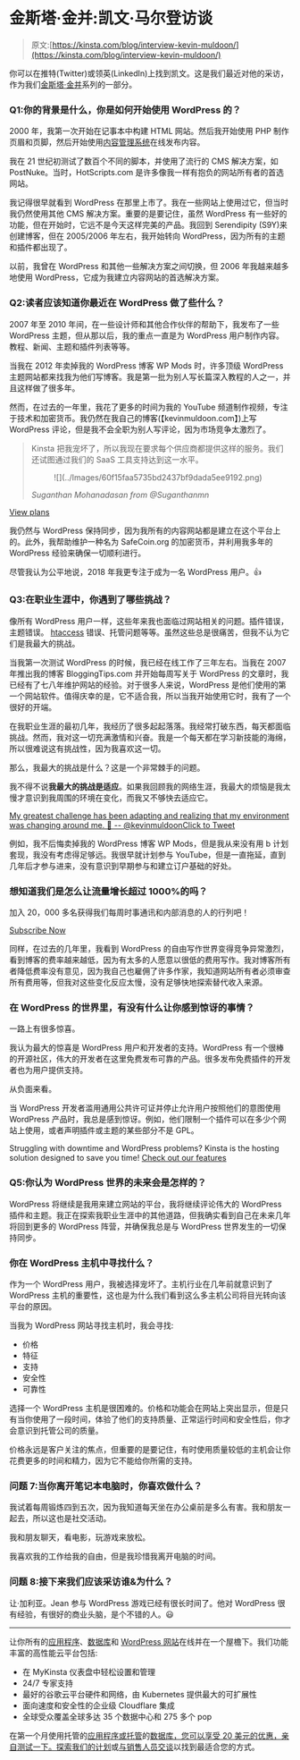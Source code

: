 # 金斯塔·金并:凯文·马尔登访谈

> 原文:[https://kinsta.com/blog/interview-kevin-muldoon/](https://kinsta.com/blog/interview-kevin-muldoon/)

你可以在推特(Twitter)或领英(LinkedIn)上找到凯文。这是我们最近对他的采访，作为我们[金斯塔·金并](https://kinsta.com/?post_type=post&s=kingpin)系列的一部分。

### Q1:你的背景是什么，你是如何开始使用 WordPress 的？

2000 年，我第一次开始在记事本中构建 HTML 网站。然后我开始使用 PHP 制作页眉和页脚，然后开始使用[内容管理系统](https://kinsta.com/knowledgebase/content-management-system/)在线发布内容。

我在 21 世纪初测试了数百个不同的脚本，并使用了流行的 CMS 解决方案，如 PostNuke。当时，HotScripts.com 是许多像我一样有抱负的网站所有者的首选网站。

我记得很早就看到 WordPress 在那里上市了。我在一些网站上使用过它，但当时我仍然使用其他 CMS 解决方案。重要的是要记住，虽然 WordPress 有一些好的功能，但在开始时，它远不是今天这样完美的产品。我回到 Serendipity (S9Y)来创建博客，但在 2005/2006 年左右，我开始转向 WordPress，因为所有的主题和插件都出现了。

以前，我曾在 WordPress 和其他一些解决方案之间切换，但 2006 年我越来越多地使用 WordPress，它成为我建立内容网站的首选解决方案。

### Q2:读者应该知道你最近在 WordPress 做了些什么？

2007 年至 2010 年间，在一些设计师和其他合作伙伴的帮助下，我发布了一些 WordPress 主题，但从那以后，我的重点一直是为 WordPress 用户制作内容。教程、新闻、主题和插件列表等等。

当我在 2012 年卖掉我的 WordPress 博客 WP Mods 时，许多顶级 WordPress 主题网站都来找我为他们写博客。我是第一批为别人写长篇深入教程的人之一，并且这样做了很多年。

然而，在过去的一年里，我花了更多的时间为我的 YouTube 频道制作视频，专注于技术和加密货币。我仍然在我自己的博客(【kevinmuldoon.com】)上写 WordPress 评论，但是我不会全职为别人写评论，因为市场竞争太激烈了。

<link rel="stylesheet" href="https://kinsta.com/wp-content/themes/kinsta/dist/components/ctas/cta-mini.css?ver=2e932b8aba3918bfb818">

<aside class="sidebar-cta">

> Kinsta 把我宠坏了，所以我现在要求每个供应商都提供这样的服务。我们还试图通过我们的 SaaS 工具支持达到这一水平。
> 
> <footer class="wp-block-kinsta-client-quote__footer">
> 
> <figure class="wp-block-kinsta-client-quote__avatar">![](../Images/60f15faa5735bd2437bf9dada5ee9192.png)</figure>
> 
> <cite class="wp-block-kinsta-client-quote__cite">Suganthan Mohanadasan from @Suganthanmn</cite></footer>

[View plans](https://kinsta.com/plans/)</aside>

我仍然与 WordPress 保持同步，因为我所有的内容网站都是建立在这个平台上的。此外，我帮助维护一种名为 SafeCoin.org 的加密货币，并利用我多年的 WordPress 经验来确保一切顺利进行。

尽管我认为公平地说，2018 年我更专注于成为一名 WordPress 用户。👍

### Q3:在职业生涯中，你遇到了哪些挑战？

像所有 WordPress 用户一样，这些年来我也面临过网站相关的问题。插件错误，主题错误。 [htaccess](https://kinsta.com/knowledgebase/wordpress-htaccess-file/) 错误、托管问题等等。虽然这些总是很痛苦，但我不认为它们是我最大的挑战。

当我第一次测试 WordPress 的时候，我已经在线工作了三年左右。当我在 2007 年推出我的博客 BloggingTips.com 并开始每周写关于 WordPress 的文章时，我已经有了七八年维护网站的经验。对于很多人来说，WordPress 是他们使用的第一个网站软件。值得庆幸的是，它不适合我，所以当我开始使用它时，我有了一个很好的开端。

在我职业生涯的最初几年，我经历了很多起起落落。我经常打破东西，每天都面临挑战。然而，我对这一切充满激情和兴奋。我是一个每天都在学习新技能的海绵，所以很难说这有挑战性，因为我喜欢这一切。

那么，我最大的挑战是什么？这是一个非常棘手的问题。

我不得不说**我最大的挑战是适应**。如果我回顾我的网络生涯，我最大的烦恼是我太慢才意识到我周围的环境在变化，而我又不够快去适应它。

[My greatest challenge has been adapting and realizing that my environment was changing around me. 👏 -- @kevinmuldoonClick to Tweet](https://twitter.com/intent/tweet?url=https%3A%2F%2Fbit.ly%2F3ipmfNf&via=kinsta&text=My+greatest+challenge+has+been+adapting+and+realizing+that+my+environment+was+changing+around+me.+%F0%9F%91%8F+--+%40kevinmuldoon&hashtags=freelancing%2Cblogging)

例如，我不后悔卖掉我的 WordPress 博客 WP Mods，但是我从来没有用 b 计划套现，我没有考虑得足够远。我很早就计划参与 YouTube，但是一直拖延，直到几年后才参与进来，没有意识到早期参与和建立订户基础的好处。

 <dialog id="newsletter" class="dialog dialog has-dark-blue-background-color email-modal" aria-hidden="true">## 注册订阅时事通讯

<kinsta-form show-name="false" show-phone="false" show-website="false" show-company="false" show-disk-space="false" show-monthly-visits="false" show-number-of-websites="false" show-message="false" submit-button-text="Sign Up Now" submit-button-text-sending="Signing Up..." success-title="Thanks for subscribing!" success-message="Keep an eye out for our next newsletter." terms-template="newsletter" hubspot-source="subscribe_to_newsletter" submit-button-text-loading="Signing Up"></kinsta-form></dialog>

### 想知道我们是怎么让流量增长超过 1000%的吗？

加入 20，000 多名获得我们每周时事通讯和内部消息的人的行列吧！

[Subscribe Now](#newsletter)

同样，在过去的几年里，我看到 WordPress 的自由写作世界变得竞争异常激烈，看到博客的费率越来越低，因为有太多的人愿意以很低的费用写作。我对博客所有者降低费率没有意见，因为我自己也雇佣了许多作家，我知道网站所有者必须审查所有费用等，但我对这些变化反应太慢，没有足够快地探索替代收入来源。

### 在 WordPress 的世界里，有没有什么让你感到惊讶的事情？

一路上有很多惊喜。

我认为最大的惊喜是 WordPress 用户和开发者的支持。WordPress 有一个很棒的开源社区，伟大的开发者在这里免费发布可靠的产品。很多发布免费插件的开发者也为用户提供支持。

从负面来看。

当 WordPress 开发者滥用通用公共许可证并停止允许用户按照他们的意图使用 WordPress 产品时，我总是感到惊讶。例如，他们限制一个插件可以在多少个网站上使用，或者声明插件或主题的某些部分不是 GPL。

Struggling with downtime and WordPress problems? Kinsta is the hosting solution designed to save you time! [Check out our features](https://kinsta.com/features/)

### Q5:你认为 WordPress 世界的未来会是怎样的？

WordPress 将继续是我用来建立网站的平台，我将继续评论伟大的 WordPress 插件和主题。我正在探索我职业生涯中的其他道路，但我确实看到自己在未来几年将回到更多的 WordPress 阵营，并确保我总是与 WordPress 世界发生的一切保持同步。

### 你在 WordPress 主机中寻找什么？

作为一个 WordPress 用户，我被选择宠坏了。主机行业在几年前就意识到了 WordPress 主机的重要性，这也是为什么我们看到这么多主机公司将目光转向该平台的原因。

当我为 WordPress 网站寻找主机时，我会寻找:

*   价格
*   特征
*   支持
*   安全性
*   可靠性

选择一个 WordPress 主机是很困难的。价格和功能会在网站上突出显示，但是只有当你使用了一段时间，体验了他们的支持质量、正常运行时间和安全性后，你才会意识到托管公司的质量。

价格永远是客户关注的焦点，但重要的是要记住，有时使用质量较低的主机会让你花费更多的时间和精力，因为它不能给你所需的支持。

### 问题 7:当你离开笔记本电脑时，你喜欢做什么？

我试着每周锻炼四到五次，因为我知道每天坐在办公桌前是多么有害。我和朋友一起去，所以这也是社交活动。

我和朋友聊天，看电影，玩游戏来放松。

我喜欢我的工作给我的自由，但是我珍惜我离开电脑的时间。

### 问题 8:接下来我们应该采访谁&为什么？

让·加利亚。Jean 参与 WordPress 游戏已经有很长时间了。他对 WordPress 很有经验，有很好的商业头脑，是个不错的人。😃

* * *

让你所有的[应用程序](https://kinsta.com/application-hosting/)、[数据库](https://kinsta.com/database-hosting/)和 [WordPress 网站](https://kinsta.com/wordpress-hosting/)在线并在一个屋檐下。我们功能丰富的高性能云平台包括:

*   在 MyKinsta 仪表盘中轻松设置和管理
*   24/7 专家支持
*   最好的谷歌云平台硬件和网络，由 Kubernetes 提供最大的可扩展性
*   面向速度和安全性的企业级 Cloudflare 集成
*   全球受众覆盖全球多达 35 个数据中心和 275 多个 pop

在第一个月使用托管的[应用程序或托管](https://kinsta.com/application-hosting/)的[数据库，您可以享受 20 美元的优惠，亲自测试一下。探索我们的](https://kinsta.com/database-hosting/)[计划](https://kinsta.com/plans/)或[与销售人员交谈](https://kinsta.com/contact-us/)以找到最适合您的方式。